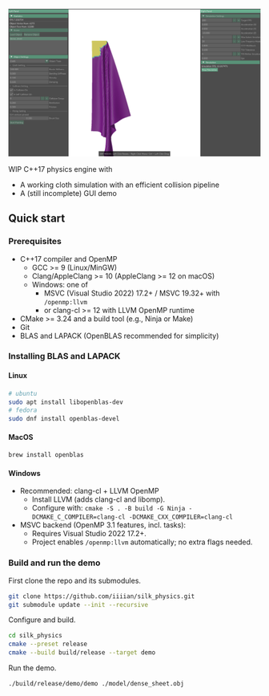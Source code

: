 ![UI](assets/ui.png)

WIP C++17 physics engine with

- A working cloth simulation with an efficient collision pipeline
- A (still incomplete) GUI demo

## Quick start

### Prerequisites

- C++17 compiler and OpenMP
  - GCC >= 9 (Linux/MinGW)
  - Clang/AppleClang >= 10 (AppleClang >= 12 on macOS)
  - Windows: one of
    - MSVC (Visual Studio 2022) 17.2+ / MSVC 19.32+ with `/openmp:llvm`
    - or clang-cl >= 12 with LLVM OpenMP runtime
- CMake >= 3.24 and a build tool (e.g., Ninja or Make)
- Git
- BLAS and LAPACK (OpenBLAS recommended for simplicity)

### Installing BLAS and LAPACK

#### Linux

```bash
# ubuntu
sudo apt install libopenblas-dev
# fedora
sudo dnf install openblas-devel
```

#### MacOS

```bash
brew install openblas
```

#### Windows

- Recommended: clang-cl + LLVM OpenMP
  - Install LLVM (adds clang-cl and libomp).
  - Configure with: `cmake -S . -B build -G Ninja -DCMAKE_C_COMPILER=clang-cl -DCMAKE_CXX_COMPILER=clang-cl`
- MSVC backend (OpenMP 3.1 features, incl. tasks):
  - Requires Visual Studio 2022 17.2+.
  - Project enables `/openmp:llvm` automatically; no extra flags needed.

### Build and run the demo

First clone the repo and its submodules.

```bash
git clone https://github.com/iiiian/silk_physics.git
git submodule update --init --recursive
```

Configure and build.

```bash
cd silk_physics
cmake --preset release
cmake --build build/release --target demo
```

Run the demo.

```bash
./build/release/demo/demo ./model/dense_sheet.obj
```
